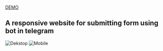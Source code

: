 <a href="https://ivan-kononchuk.github.io/Test-task-RGB/">DEMO</a>
<h2>A responsive website for submitting form using bot in telegram</h2>
<img src="https://i.ibb.co/Ybjvknn/Desktop.png" alt="Dekstop">
<img src="https://i.ibb.co/20JBcRs/Mobile.png" alt="Mobile">
